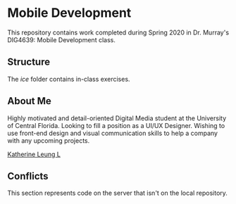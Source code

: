 # Mobile Development
This repository contains work completed during Spring 2020 in Dr. Murray's DIG4639: Mobile Development class.

## Structure
The *ice* folder contains in-class exercises. 

## About Me
Highly motivated and detail-oriented Digital Media student at the University of Central Florida. Looking to fill a position as a UI/UX Designer. Wishing to use front-end design and visual communication skills to help a company with any upcoming projects.

[Katherine Leung L](https://www.linkedin.com/in/katherine-leung-6b1324138/)

## Conflicts 
This section represents code on the server that isn't on the local repository.
